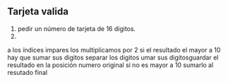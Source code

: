 ## Tarjeta valida

1. pedir un número de tarjeta de 16 digitos.
2.




a los índices impares los multiplicamos por 2
si el resultado el mayor a 10 hay que sumar sus digitos
separar los digitos
umar sus digitosguardar el resultado en la posición numero original
si no es mayor a 10 sumarlo al resutado final
